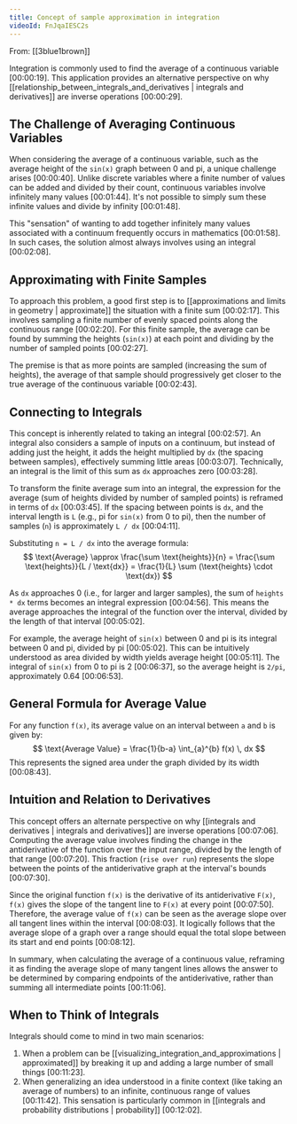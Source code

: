 ```yaml
---
title: Concept of sample approximation in integration
videoId: FnJqaIESC2s
---
```


From: [[3blue1brown]] <br/> 

Integration is commonly used to find the average of a continuous variable <a class="yt-timestamp" data-t="00:00:19">[00:00:19]</a>. This application provides an alternative perspective on why [[relationship_between_integrals_and_derivatives | integrals and derivatives]] are inverse operations <a class="yt-timestamp" data-t="00:00:29">[00:00:29]</a>.

## The Challenge of Averaging Continuous Variables

When considering the average of a continuous variable, such as the average height of the `sin(x)` graph between 0 and pi, a unique challenge arises <a class="yt-timestamp" data-t="00:00:40">[00:00:40]</a>. Unlike discrete variables where a finite number of values can be added and divided by their count, continuous variables involve infinitely many values <a class="yt-timestamp" data-t="00:01:44">[00:01:44]</a>. It's not possible to simply sum these infinite values and divide by infinity <a class="yt-timestamp" data-t="00:01:48">[00:01:48]</a>.

This "sensation" of wanting to add together infinitely many values associated with a continuum frequently occurs in mathematics <a class="yt-timestamp" data-t="00:01:58">[00:01:58]</a>. In such cases, the solution almost always involves using an integral <a class="yt-timestamp" data-t="00:02:08">[00:02:08]</a>.

## Approximating with Finite Samples

To approach this problem, a good first step is to [[approximations and limits in geometry | approximate]] the situation with a finite sum <a class="yt-timestamp" data-t="00:02:17">[00:02:17]</a>. This involves sampling a finite number of evenly spaced points along the continuous range <a class="yt-timestamp" data-t="00:02:20">[00:02:20]</a>. For this finite sample, the average can be found by summing the heights (`sin(x)`) at each point and dividing by the number of sampled points <a class="yt-timestamp" data-t="00:02:27">[00:02:27]</a>.

The premise is that as more points are sampled (increasing the sum of heights), the average of that sample should progressively get closer to the true average of the continuous variable <a class="yt-timestamp" data-t="00:02:43">[00:02:43]</a>.

## Connecting to Integrals

This concept is inherently related to taking an integral <a class="yt-timestamp" data-t="00:02:57">[00:02:57]</a>. An integral also considers a sample of inputs on a continuum, but instead of adding just the height, it adds the height multiplied by `dx` (the spacing between samples), effectively summing little areas <a class="yt-timestamp" data-t="00:03:07">[00:03:07]</a>. Technically, an integral is the limit of this sum as `dx` approaches zero <a class="yt-timestamp" data-t="00:03:28">[00:03:28]</a>.

To transform the finite average sum into an integral, the expression for the average (sum of heights divided by number of sampled points) is reframed in terms of `dx` <a class="yt-timestamp" data-t="00:03:45">[00:03:45]</a>.
If the spacing between points is `dx`, and the interval length is `L` (e.g., pi for `sin(x)` from 0 to pi), then the number of samples (`n`) is approximately `L / dx` <a class="yt-timestamp" data-t="00:04:11">[00:04:11]</a>.

Substituting `n = L / dx` into the average formula:
$$ \text{Average} \approx \frac{\sum \text{heights}}{n} = \frac{\sum \text{heights}}{L / \text{dx}} = \frac{1}{L} \sum (\text{heights} \cdot \text{dx}) $$

As `dx` approaches 0 (i.e., for larger and larger samples), the sum of `heights * dx` terms becomes an integral expression <a class="yt-timestamp" data-t="00:04:56">[00:04:56]</a>. This means the average approaches the integral of the function over the interval, divided by the length of that interval <a class="yt-timestamp" data-t="00:05:02">[00:05:02]</a>.

For example, the average height of `sin(x)` between 0 and pi is its integral between 0 and pi, divided by pi <a class="yt-timestamp" data-t="00:05:02">[00:05:02]</a>. This can be intuitively understood as area divided by width yields average height <a class="yt-timestamp" data-t="00:05:11">[00:05:11]</a>. The integral of `sin(x)` from 0 to pi is 2 <a class="yt-timestamp" data-t="00:06:37">[00:06:37]</a>, so the average height is `2/pi`, approximately 0.64 <a class="yt-timestamp" data-t="00:06:53">[00:06:53]</a>.

## General Formula for Average Value

For any function `f(x)`, its average value on an interval between `a` and `b` is given by:
$$ \text{Average Value} = \frac{1}{b-a} \int_{a}^{b} f(x) \, dx $$
This represents the signed area under the graph divided by its width <a class="yt-timestamp" data-t="00:08:43">[00:08:43]</a>.

## Intuition and Relation to Derivatives

This concept offers an alternate perspective on why [[integrals and derivatives | integrals and derivatives]] are inverse operations <a class="yt-timestamp" data-t="00:07:06">[00:07:06]</a>. Computing the average value involves finding the change in the antiderivative of the function over the input range, divided by the length of that range <a class="yt-timestamp" data-t="00:07:20">[00:07:20]</a>. This fraction (`rise over run`) represents the slope between the points of the antiderivative graph at the interval's bounds <a class="yt-timestamp" data-t="00:07:30">[00:07:30]</a>.

Since the original function `f(x)` is the derivative of its antiderivative `F(x)`, `f(x)` gives the slope of the tangent line to `F(x)` at every point <a class="yt-timestamp" data-t="00:07:50">[00:07:50]</a>. Therefore, the average value of `f(x)` can be seen as the average slope over all tangent lines within the interval <a class="yt-timestamp" data-t="00:08:03">[00:08:03]</a>. It logically follows that the average slope of a graph over a range should equal the total slope between its start and end points <a class="yt-timestamp" data-t="00:08:12">[00:08:12]</a>.

In summary, when calculating the average of a continuous value, reframing it as finding the average slope of many tangent lines allows the answer to be determined by comparing endpoints of the antiderivative, rather than summing all intermediate points <a class="yt-timestamp" data-t="00:11:06">[00:11:06]</a>.

## When to Think of Integrals

Integrals should come to mind in two main scenarios:
1.  When a problem can be [[visualizing_integration_and_approximations | approximated]] by breaking it up and adding a large number of small things <a class="yt-timestamp" data-t="00:11:23">[00:11:23]</a>.
2.  When generalizing an idea understood in a finite context (like taking an average of numbers) to an infinite, continuous range of values <a class="yt-timestamp" data-t="00:11:42">[00:11:42]</a>. This sensation is particularly common in [[integrals and probability distributions | probability]] <a class="yt-timestamp" data-t="00:12:02">[00:12:02]</a>.